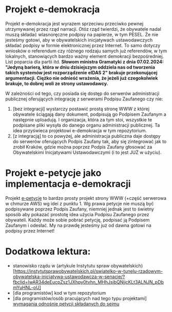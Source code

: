 # Projekt e-demokracja

Projekt e-demokracja jest wyrazem sprzeciwu przeciwko pewnej utrzymywanej przez rząd narracji.
Otóz rząd twierdzi, że obywatele nadal muszą składać wlasnoręczne podpisy na papierze, w tym PESEL. Że nie jesteśmy gotowi, aby w obywatelskich inicjatywach ustawodawczych składać podpisy w formie elektronicznej przez Internet.
To samo dotyczy wniosków o referendum czy różnego rodzaju samych już referendów, w tym lokalnych, stanowiących bardzo ważny element demokracji bezpośredniej.
List poparcia dla partii itd.
**Słowom ministra Gramatyki z dnia 07.02.2024: "Jedyną barierą, która w dniu dzisiejszym oddziela nas od tworzenia takich systemów jest rozporządzenie eIDAS 2" brakuje przekonującej argumentacji. Ciężko nie odnieść wrażenia, że jeżeli już czegokolwiek brakuje, to dobrej woli ze strony ustawodawcy.**

W zależności od tego, czy posiada się dostęp do serwerów administracji publicznej oferujących integrację z serwerami Podpisu Zaufanego czy nie:
1. [bez integracji] wystarczy postawić prostą stronę WWW z której obywatele ściągają dany dokument, podpisują go Podpisem Zaufanym a następnie uploadują. I organizacja, która za tym stoi, wszystkie te podpisane pliki wysyła do danego organu administracji publicznej. Ta idea przyświeca projektowi e-demokracja w tym repozytorium.
2. [z integracją] to co powyżej, ale administracja publiczna daje dostępy do serwerów oferujących Podpis Zaufany tak, aby się zintegrować jak to zrobił Kraków, gdzie można poprzez Podpis Zaufany głosować za Obywatelskimi Inicjatywami Ustawodawczymi (i to jest JUŻ w użyciu).

# Projekt e-petycje jako implementacja e-demokracji
Projekt [e-petycje](./e-petitions) to bardzo prosty projekt strony WWW (+część serwerowa w chmurze AWS) wg idei z punktu 1. Wg prawa petycje nie muszą być podpisywane poprzez Podpis Zaufany,
niemniej jednak jest to świetny sposób aby pokazać prostotę idea użycia Podpisu Zaufanego przez obywateli. Każdy może sobie pobrać petycję, podpisać ją Podpisem Zaufanym i odesłać. My na prawdę jesteśmy już od dawna gotowi na podpisy przez Internet!

# Dodatkowa lektura:
- stanowisko rządu w (artykule Instytutu spraw obywatelskich)[https://instytutsprawobywatelskich.pl/swiatelko-w-tunelu-rzadowym-obywatelska-inicjatywa-ustawodawcza-w-senacie/?fbclid=IwAR34deEucpZsz1JXhpy0tvhn_MHhJsjbQNjjcKLt3ALNJN_pDbmYuHNL-oU]
- [dla programistów] kod w tym repozytorium
- [dla programistów/osób pracujących nad tego typu projektami] [wymagania odnośnie petycji składanych do sejmu](https://referenda.pl/newsy/czy-istnieje-mozliwosci-zautomatyzowania-wysylania-petycji-podpisanych-przez-ambasadorow-w-sposob-elektroniczny/)
